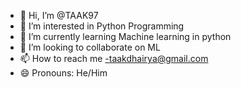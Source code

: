 - 👋 Hi, I’m @TAAK97
- 👀 I’m interested in Python Programming
- 🌱 I’m currently learning Machine learning in python
- 💞️ I’m looking to collaborate on ML
- 📫 How to reach me -taakdhairya@gmail.com
- 😄 Pronouns: He/Him

<!---
TAAK97/TAAK97 is a ✨ special ✨ repository because its `README.md` (this file) appears on your GitHub profile.
You can click the Preview link to take a look at your changes.
--->
